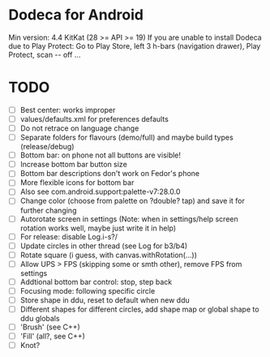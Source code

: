 # Dodeca for Android
Min version: 4.4 KitKat (28 >= API >= 19)
If you are unable to install Dodeca due to Play Protect:
Go to Play Store, left 3 h-bars (navigation drawer), Play Protect, scan -- off
...
# TODO
- [ ] Best center: works improper
- [ ] values/defaults.xml for preferences defaults
- [ ] Do not retrace on language change
- [ ] Separate folders for flavours (demo/full) and maybe build types (release/debug)
- [ ] Bottom bar: on phone not all buttons are visible!
- [ ] Increase bottom bar button size
- [ ] Bottom bar descriptions don't work on Fedor's phone
- [ ] More flexible icons for bottom bar
- [ ] Also see com.android.support:palette-v7:28.0.0
- [ ] Change color (choose from palette on ?double? tap) and save it for further changing
- [ ] Autorotate screen in settings (Note: when in settings/help screen rotation works well, maybe just write it in help)
- [ ] For release: disable Log.i-s?/
- [ ] Update circles in other thread (see Log for b3/b4)
- [ ] Rotate square (i guess, with canvas.withRotation(...))
- [ ] Allow UPS > FPS (skipping some or smth other), remove FPS from settings
- [ ] Addtional bottom bar control: stop, step back
- [ ] Focusing mode: following specific circle
- [ ] Store shape in ddu, reset to default when new ddu
- [ ] Different shapes for different circles, add shape map or global shape to ddu globals
- [ ] 'Brush' (see C++)
- [ ] 'Fill' (all?, see C++)
- [ ] Knot?
